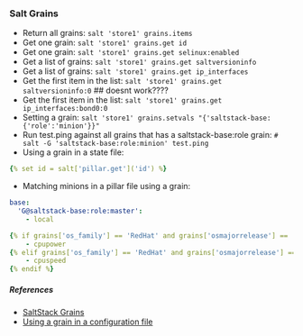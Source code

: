 
### Salt Grains

- Return all grains: `salt 'store1' grains.items`
- Get one grain: `salt 'store1' grains.get id`
- Get one grain: `salt 'store1' grains.get selinux:enabled`
- Get a list of grains: `salt 'store1' grains.get saltversioninfo`
- Get a list of grains: `salt 'store1' grains.get ip_interfaces`
- Get the first item in the list: `salt 'store1' grains.get saltversioninfo:0`  ## doesnt work????
- Get the first item in the list: `salt 'store1' grains.get ip_interfaces:bond0:0`
- Setting a grain: `salt 'store1' grains.setvals "{'saltstack-base:{'role':'minion'}}"`
- Run test.ping against all grains that has a saltstack-base:role grain:  `# salt -G 'saltstack-base:role:minion' test.ping`
- Using a grain in a state file:
 ```yaml
 {% set id = salt['pillar.get']('id') %}
 
 ```
- Matching minions in a pillar file using a grain:

```yaml
base:
  'G@saltstack-base:role:master':  
    - local
```

```yaml
{% if grains['os_family'] == 'RedHat' and grains['osmajorrelease'] == '7' %}
    - cpupower
{% elif grains['os_family'] == 'RedHat' and grains['osmajorrelease'] == '6' %}
    - cpuspeed
{% endif %}
```

##### References
- [SaltStack Grains](http://docs.saltstack.com/en/latest/topics/targeting/grains.html)
- [Using a grain in a configuration file](http://serverfault.com/questions/676796/how-to-use-saltstack-to-manage-different-config-file-for-different-minions)
